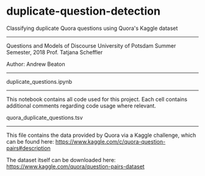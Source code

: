 # duplicate-question-detection
Classifying duplicate Quora questions using Quora's Kaggle dataset

**********************************
Questions and Models of Discourse
University of Potsdam
Summer Semester, 2018
Prof. Tatjana Scheffler

Author: Andrew Beaton
**********************************

duplicate_questions.ipynb
__________________________________

This notebook contains all code used for this project.  Each cell contains additional comments regarding code usage where relevant.

quora_duplicate_questions.tsv
__________________________________

This file contains the data provided by Quora via a Kaggle challenge, which can be found here: https://www.kaggle.com/c/quora-question-pairs#description

The dataset itself can be downloaded here: https://www.kaggle.com/quora/question-pairs-dataset
